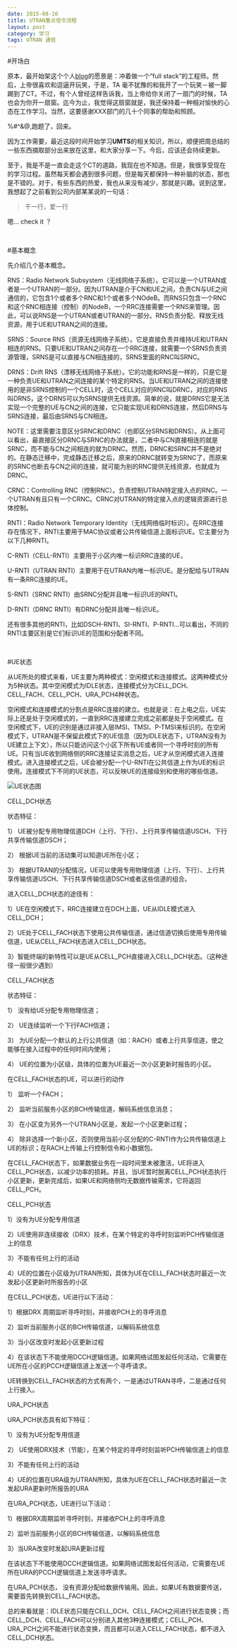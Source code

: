 ```yaml
---
date: 2015-08-10
title: UTRAN重点信令流程
layout: post
category: 学习
tags: UTRAN 通信
---
```


#开场白

原本，最开始架这个个人[blog](http://www.cap0dom.com)的愿景是：冲着做一个“full stack”的工程师。然后，上帝很喜欢和逗逼开玩笑，于是，TA 毫不犹豫的和我开了一个玩笑－被一脚踢到了CT。不过，有个人曾经这样告诉我，当上帝给你关闭了一扇门的时候，TA 也会为你开一扇窗。迄今为止，我觉得这扇窗就是，我还保持着一种相对愉快的心态在工作学习。当然，这要感谢XXX部门的几十个同事的帮助和照顾。

%#^&@,跑题了，回来。

因为工作需要，最近这段时间开始学习**UMTS**的相关知识，所以，顺便把周总结的一些东西摘取部分出来放在这里，和大家分享一下。今后，应该还会持续更新。

至于，我是不是一直会走这个CT的道路，我现在也不知道。但是，我很享受现在的学习过程。虽然每天都会遇到很多问题，但是每天都保持一种补脑的状态，那也是不错的。对于，有些东西的热爱，我也从来没有减少，那就是兴趣。说到这里，我想起了之前看到公司内部某某说的一句话：

> 干一行，爱一行

嗯... check it ？

<br/>

#基本概念

先介绍几个基本概念。

RNS：Radio Network Subsystem（无线网络子系统）。它可以是一个UTRAN或者是一个UTRAN的一部分。因为UTRAN是介于CN和UE之间，负责CN与UE之间通信的，它包含1个或者多个RNC和1个或者多个NOdeB。而RNS只包含一个RNC和这个RNC相连接（控制）的NodeB，一个RRC连接需要一个RNS来管理。因此，可以说RNS是一个UTRAN或者UTRAN的一部分。RNS负责分配、释放无线资源，用于UE和UTRAN之间的连接。

SRNS：Source RNS（资源无线网络子系统）。它是直接负责并维持UE和UTRAN相连的RNS。只要UE和UTRAN之间存在一个RRC连接，就需要一个SRNS负责资源管理，SRNS是可以直接与CN相连接的，SRNS里面的RNC叫SRNC。

DRNS：Drift RNS（漂移无线网络子系统）。它的功能和RNS是一样的，只是它是一种负责UE和UTRAN之间连接的某个特定的RNS。当UE和UTRAN之间的连接使用的是非SRNS控制的一个CELL时，这个CELL对应的RNC叫DRNC，对应的RNS叫DRNS，这个DRNS可以为SRNS提供无线资源。简单的说，就是DRNS它是无法实现一个完整的UE与CN之间的连接，它只能实现UE和DRNS连接，然后DRNS与SRNS连接，最后由SRNS与CN相连。

NOTE：这里需要注意区分SRNC和DRNC（也即区分SRNS和DRNS）。从上面可以看出，最直接区分DRNC与SRNC的办法就是，二者中与CN直接相连的就是SRNC，而不能与CN之间相连的就为DRNC。然而，DRNC和SRNC并不是绝对的。在静态迁移中，完成静态迁移之后，原来的DRNC就转变为SRNC了，而原来的SRNC也断去与CN之间的连接，就可能为别的RNC提供无线资源，也就成为DRNC。

CRNC：Controlling RNC（控制RNC）。负责控制UTRAN特定接入点的RNC。一个UTRAN有且只有一个CRNC。CRNC对UTRAN的特定接入点的逻辑资源进行总体控制。

RNTI：Radio Network Temporary Identity（无线网络临时标识）。在RRC连接存在情况下，RNTI主要用于MAC协议或者公共传输信道上面标识UE。它主要分为以下几种RNTI。

C-RNTI（CELL-RNTI）主要用于小区内唯一标识RRC连接的UE，

U-RNTI（UTRAN RNTI）主要用于在UTRAN内唯一标识UE。是分配给与UTRAN有一条RRC连接的UE。

S-RNTI（SRNC RNTI）由SRNC分配并且唯一标识UE的RNTI。

D-RNTI（DRNC RNTI）有DRNC分配并且唯一标识UE。

还有很多其他的RNTI，比如DSCH-RNTI、SI-RNTI、P-RNTI…可以看出，不同的RNTI主要区别是它们标识UE的范围和分配者不同。

<br/>

#UE状态

从UE所处的模式来看，UE主要为两种模式：空闲模式和连接模式。这两种模式分为5种状态。其中空闲模式为IDLE状态，连接模式分为CELL_DCH、CELL_FACH、CELL_PCH、URA_PCH4种状态。

空闲模式和连接模式的分割点是RRC连接的建立。也就是说：在上电之后，UE实际上还是处于空闲模式的，一直到RRC连接建立完成之前都是处于空闲模式。在空闲模式下，UE的识别是通过非接入层IMSI、TMSI、P-TMSI来标识的。在空闲模式下，UTRAN是不保留此模式下的UE信息（因为IDLE状态下，UTRAN没有为UE建立上下文），所以只能访问这个小区下所有UE或者同一个寻呼时刻的所有UE。只有当UE收到网络侧的RRC连接证实消息之后，UE才从空闲模式进入连接模式。进入连接模式之后，UE会被分配一个U-RNTI在公共信道上作为UE的标识使用。连接模式下不同的UE状态，可以反映UE的连接级别和使用的哪些信道。

![UE状态图](http://7xj6ej.com1.z0.glb.clouddn.com/UE_STATE11.jpg)


CELL_DCH状态

状态特征：

1） UE被分配专用物理信道DCH（上行、下行）、上行共享传输信道USCH、下行共享传输信道DSCH；

2） 根据UE当前的活动集可以知道UE所在小区；

3） 根据UTRAN的分配情况，UE可以使用专用物理信道（上行、下行）、上行共享传输信道USCH、下行共享传输信道DSCH或者这些信道的组合。

进入CELL_DCH状态的途径有：

1）UE在空闲模式下，RRC连接建立在DCH上面，UE从IDLE模式进入CELL_DCH；

2）UE处于CELL_FACH状态下使用公共传输信道，通过信道切换后使用专用传输信道，UE从CELL_FACH状态进入CELL_DCH状态。

3）智能终端的新特性可以是UE从CELL_PCH直接进入CELL_DCH状态。（这种途径一般很少遇到）

CELL_FACH状态

 状态特征：

1） 没有给UE分配专用物理信道；

2） UE连续监听一个下行FACH信道；

3） 为UE分配一个默认的上行公共信道（如：RACH）或者上行共享信道，使之能够在接入过程中的任何时间内使用；

4） UE的位置为小区级，具体的位置为UE最近一次小区更新时报告的小区。

在CELL_FACH状态的UE，可以进行的动作

1） 监听一个FACH；

2） 监听当前服务小区的BCH传输信道，解码系统信息消息；

3） 在小区变为另外一个UTRAN小区是，发起一个小区更新过程；

4） 除非选择一个新小区，否则使用当前小区分配的C-RNTI作为公共传输信道上UE的标识；在RACH上传输上行控制信令和小数据包。

 在CELL_FACH状态下，如果数据业务在一段时间里未被激活，UE将进入CELL_PCH状态，以减少功率的损耗。并且，当UE暂时脱离CELL_PCH状态执行小区更新，更新完成后，如果UE和网络侧均无数据传输需求，它将返回CELL_PCH。

CELL_PCH状态

1）没有为UE分配专用信道

2）UE使用非连续接收（DRX）技术，在某个特定的寻呼时刻监听PCH传输信道上的信息

3）不能有任何上行的活动

4）UE的位置在小区级为UTRAN所知，具体为UE在CELL_FACH状态时最近一次发起小区更新时所报告的小区

在CELL_PCH状态，UE进行以下活动：

1）根据DRX 周期监听寻呼时刻，并接收PCH上的寻呼消息

2）监听当前服务小区的BCH传输信道，以解码系统信息

3）当小区改变时发起小区更新过程

4）在该状态下不能使用DCCH逻辑信道。如果网络试图发起任何活动，它需要在UE所在小区的PCCH逻辑信道上发送一个寻呼请求。

UE转换到CELL_FACH状态的方式有两个，一是通过UTRAN寻呼，二是通过任何上行接入。

URA_PCH状态

URA_PCH状态具有如下特征：

1）没有为UE分配专用信道

2） UE使用DRX技术（节能），在某个特定的寻呼时刻监听PCH传输信道上的信息

3）不能有任何上行的活动

4）UE的位置在URA级为UTRAN所知，具体为UE在CELL_FACH状态时最近一次发起URA更新时所报告的URA

在URA_PCH状态，UE进行以下活动：

1）根据DRX周期监听寻呼时刻，并接收PCH上的寻呼消息

2）监听当前服务小区的BCH传输信道，以解码系统信息

3）当URA改变时发起URA更新过程

在该状态下不能使用DCCH逻辑信道。如果网络试图发起任何活动，它需要在UE所在URA的PCCH逻辑信道上发送寻呼请求。

在URA_PCH状态， 没有资源分配给数据传输用。因此，如果UE有数据要传送，需要首先转换到CELL_FACH状态。

总的来看就是：IDLE状态只能在CELL_DCH、CELL_FACH之间进行状态变换；而CELL_DCH、CELL_FACH可以分别进入其他3种连接模式；CELL_PCH、URA_PCH之间不能进行状态变换，而且都可以进入CELL_FACH状态，都不进入CELL_DCH状态。


<br/>

